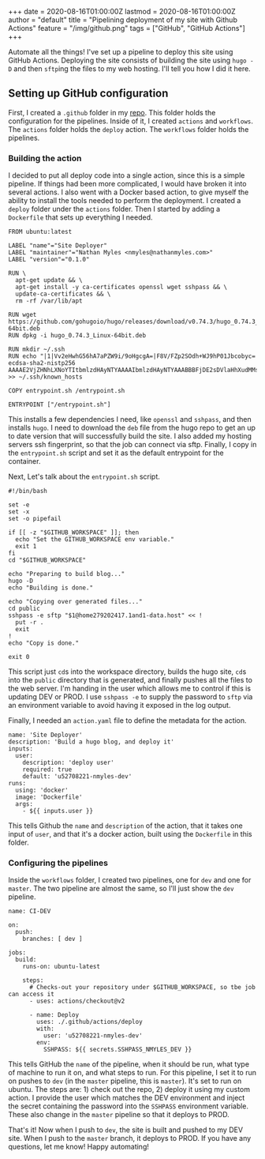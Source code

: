 +++
date = 2020-08-16T01:00:00Z
lastmod = 2020-08-16T01:00:00Z
author = "default"
title = "Pipelining deployment of my site with Github Actions"
feature = "/img/github.png"
tags = ["GitHub", "GitHub Actions"]
+++

Automate all the things! I've set up a pipeline to deploy this site using GitHub Actions. Deploying the site consists of
building the site using `hugo -D` and then `sftp`ing the files to my web hosting. I'll tell you how I did it here.

## Setting up GitHub configuration

First, I created a `.github` folder in my [repo](https://github.com/nathanmyles/nathanmyles.ca). This folder holds the 
configuration for the pipelines. Inside of it, I created `actions` and `workflows`. The `actions` folder holds the 
`deploy` action. The `workflows` folder holds the pipelines.

### Building the action

I decided to put all deploy code into a single action, since this is a simple pipeline. If things had been more 
complicated, I would have broken it into several actions. I also went with a Docker based action, to give myself the 
ability to install the tools needed to perform the deployment. I created a `deploy` folder under the `actions` folder. 
Then I started by adding a `Dockerfile` that sets up everything I needed.

```
FROM ubuntu:latest

LABEL "name"="Site Deployer"
LABEL "maintainer"="Nathan Myles <nmyles@nathanmyles.com>"
LABEL "version"="0.1.0"

RUN \
  apt-get update && \
  apt-get install -y ca-certificates openssl wget sshpass && \
  update-ca-certificates && \
  rm -rf /var/lib/apt

RUN wget https://github.com/gohugoio/hugo/releases/download/v0.74.3/hugo_0.74.3_Linux-64bit.deb
RUN dpkg -i hugo_0.74.3_Linux-64bit.deb

RUN mkdir ~/.ssh
RUN echo "|1|Vv2eHwhG56hA7aPZW9i/9oHgcgA=|F8V/FZp2SOdh+WJ9hP01Jbcobyc= ecdsa-sha2-nistp256 AAAAE2VjZHNhLXNoYTItbmlzdHAyNTYAAAAIbmlzdHAyNTYAAABBBFjDE2sDVlaHhXudMMsLEuJvY+nBuTbwLGpQkLaJ5oxIR9vXinw/2dSzqnDAlrmJ1ZgWKQnvPh7Mz770Hp/sobU=" >> ~/.ssh/known_hosts

COPY entrypoint.sh /entrypoint.sh

ENTRYPOINT ["/entrypoint.sh"]
```

This installs a few dependencies I need, like `openssl` and `sshpass`, and then installs `hugo`. I need to download the 
`deb` file from the hugo repo to get an up to date version that will successfully build the site. I also added my 
hosting servers ssh fingerprint, so that the job can connect via sftp. Finally, I copy in the `entrypoint.sh` script and 
set it as the default entrypoint for the container.

Next, Let's talk about the `entrypoint.sh` script.

```
#!/bin/bash

set -e
set -x
set -o pipefail

if [[ -z "$GITHUB_WORKSPACE" ]]; then
  echo "Set the GITHUB_WORKSPACE env variable."
  exit 1
fi
cd "$GITHUB_WORKSPACE"

echo "Preparing to build blog..."
hugo -D
echo "Building is done."

echo "Copying over generated files..."
cd public
sshpass -e sftp "$1@home279202417.1and1-data.host" << !
  put -r .
  exit
!
echo "Copy is done."

exit 0
```

This script just `cd`s into the workspace directory, builds the hugo site, `cd`s into the `public` directory that is 
generated, and finally pushes all the files to the web server. I'm handing in the user which allows me to control if 
this is updating DEV or PROD. I use `sshpass -e` to supply the password to `sftp` via an environment variable to avoid 
having it exposed in the log output.

Finally, I needed an `action.yaml` file to define the metadata for the action.

```
name: 'Site Deployer'
description: 'Build a hugo blog, and deploy it'
inputs:
  user:
    description: 'deploy user'
    required: true
    default: 'u52708221-nmyles-dev'
runs:
  using: 'docker'
  image: 'Dockerfile'
  args:
    - ${{ inputs.user }}
```

This tells Github the `name` and `description` of the action, that it takes one input of `user`, and that it's a docker
action, built using the `Dockerfile` in this folder.

### Configuring the pipelines

Inside the `workflows` folder, I created two pipelines, one for `dev` and one for `master`. The two pipeline are almost 
the same, so I'll just show the `dev` pipeline.

```
name: CI-DEV

on:
  push:
    branches: [ dev ]

jobs:
  build:
    runs-on: ubuntu-latest

    steps:
      # Checks-out your repository under $GITHUB_WORKSPACE, so tbe job can access it
      - uses: actions/checkout@v2

      - name: Deploy
        uses: ./.github/actions/deploy
        with:
          user: 'u52708221-nmyles-dev'
        env:
          SSHPASS: ${{ secrets.SSHPASS_NMYLES_DEV }}
```

This tells GitHub the `name` of the pipeline, when it should be run, what type of machine to run it on, and what steps to
run. For this pipeline, I set it to run on pushes to `dev` (in the `master` pipeline, this is `master`). It's set to run
on ubuntu. The steps are: 1) check out the repo, 2) deploy it using my custom action. I provide the user which matches
the DEV environment and inject the secret containing the password into the `SSHPASS` environment variable. These also 
change in the `master` pipeline so that it deploys to PROD.

That's it! Now when I push to `dev`, the site is built and pushed to my DEV site. When I push to the `master` branch, it
deploys to PROD. If you have any questions, let me know! Happy automating!

